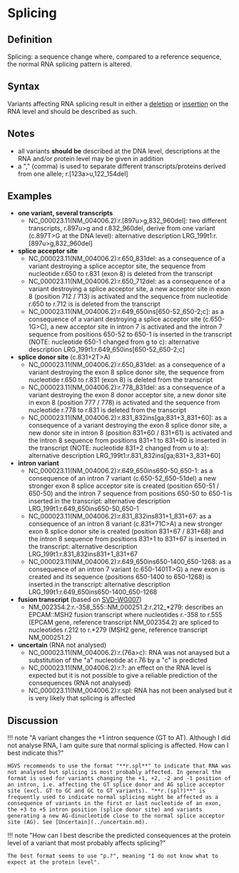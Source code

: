 # Splicing

## Definition

Splicing: a sequence change where, compared to a reference sequence, the normal RNA splicing pattern is altered.

## Syntax

Variants affecting RNA splicing result in either a [deletion](deletion.md) or [insertion](insertion.md) on the RNA level and should be described as such.

## Notes

- all variants **should be** described at the DNA level, descriptions at the RNA and/or protein level may be given in addition
- a "," (comma) is used to separate different transcripts/proteins derived from one allele; r.[123a>u,122_154del]

## Examples

- **one variant, several transcripts**
  - NC_000023.11(NM_004006.2):r.[897u>g,832_960del]: two different transcripts, r.897u>g and r.832_960del, derive from one variant (c.897T>G at the DNA level): alternative description LRG_199t1:r.[897u>g,832_960del]
- **splice acceptor site**
  - NC_000023.11(NM_004006.2):r.650_831del: as a consequence of a variant destroying a splice acceptor site, the sequence from nucleotide r.650 to r.831 (exon 8) is deleted from the transcript
  - NC_000023.11(NM_004006.2):r.650_712del: as a consequence of a variant destroying a splice acceptor site, a new acceptor site in exon 8 (position 712 / 713) is activated and the sequence from nucleotide r.650 to r.712 is is deleted from the transcript
  - NC_000023.11(NM_004006.2):r.649_650ins[650-52\_650-2;c]: as a consequence of a variant destroying a splice acceptor site (c.650-1G>C), a new acceptor site in intron 7 is activated and the intron 7 sequence from positions 650-52 to 650-1 is inserted in the transcript (NOTE: nucleotide 650-1 changed from g to c): alternative description LRG_199t1:r.649_650ins[650-52\_650-2;c]
- **splice donor site** (c.831+2T>A)
  - NC_000023.11(NM_004006.2):r.650_831del: as a consequence of a variant destroying the exon 8 splice donor site, the sequence from nucleotide r.650 to r.831 (exon 8) is deleted from the transcript
  - NC_000023.11(NM_004006.2):r.778_831del: as a consequence of a variant destroying the exon 8 donor acceptor site, a new donor site in exon 8 (position 777 / 778) is activated and the sequence from nucleotide r.778 to r.831 is deleted from the transcript
  - NC_000023.11(NM_004006.2):r.831_832ins[ga;831+3\_831+60]: as a consequence of a variant destroying the exon 8 splice donor site, a new donor site in intron 8 (position 831+60 / 831+61) is activated and the intron 8 sequence from positions 831+1 to 831+60 is inserted in the transcript (NOTE: nucleotide 831+2 changed from u to a): alternative description LRG_199t1:r.831_832ins[ga;831+3\_831+60]
- **intron variant**
  - NC_000023.11(NM_004006.2):r.649_650ins650-50_650-1: as a consequence of an intron 7 variant (c.650-52_650-51del) a new stronger exon 8 splice acceptor site is created (position 650-51 / 650-50) and the intron 7 sequence from positions 650-50 to 650-1 is inserted in the transcript: alternative description LRG_199t1:r.649_650ins650-50_650-1
  - NC_000023.11(NM_004006.2):r.831_832ins831+1_831+67: as a consequence of an intron 8 variant (c.831+71C>A) a new stronger exon 8 splice donor site is created (position 831+67 / 831+68) and the intron 8 sequence from positions 831+1 to 831+67 is inserted in the transcript: alternative description LRG_199t1:r.831_832ins831+1_831+67
  - NC_000023.11(NM_004006.2):r.649_650ins650-1400_650-1268: as a consequence of an intron 7 variant (c.650-1401T>G) a new exon is created and its sequence (positions 650-1400 to 650-1268) is inserted in the transcript: alternative description LRG_199t1:r.649_650ins650-1400_650-1268
- **fusion transcript** (based on [SVD-WG007](../../consultation/SVD-WG007.md))
  - NM_002354.2:r.-358_555::NM_000251.2:r.212\_\*279: describes an EPCAM::MSH2 fusion transcript where nucleotides r.-358 to r.555 (EPCAM gene, reference transcript NM_002354.2) are spliced to nucleotides r.212 to r.\*279 (MSH2 gene, reference transcript NM_000251.2)
- **uncertain** (RNA not analysed)
  - NC_000023.11(NM_004006.2):r.(76a>c): RNA was not anaysed but a substitution of the "a" nucleotide at r.76 by a "c" is predicted
  - NC_000023.11(NM_004006.2):r.?: an effect on the RNA level is expected but it is not possible to give a reliable prediction of the consequences (RNA not analysed)
  - NC_000023.11(NM_004006.2):r.spl: RNA has not been analysed but it is very likely that splicing is affected

## Discussion

!!! note "A variant changes the +1 intron sequence (GT to AT). Although I did not analyse RNA, I am quite sure that normal splicing is affected. How can I best indicate this?"

    HGVS recommends to use the format "**r.spl**" to indicate that RNA was not analysed but splicing is most probably affected. In general the format is used for variants changing the +1, +2, -2 and -1 position of an intron, i.e. affecting the GT splice donor and AG splice acceptor site (excl. GT to GC and GC to GT variants). "**r.(spl?)**" is frequently used to indicate normal splicing might be affected as a consequence of variants in the first or last nucleotide of an exon, the +3 to +5 intron position (splice donor site) and variants generating a new AG-dinucleotide close to the normal splice acceptor site (AG). See [Uncertain](../uncertain.md).

!!! note "How can I best describe the predicted consequences at the protein level of a variant that most probably affects splicing?"

    The best format seems to use "p.?", meaning "I do not know what to expect at the protein level".
